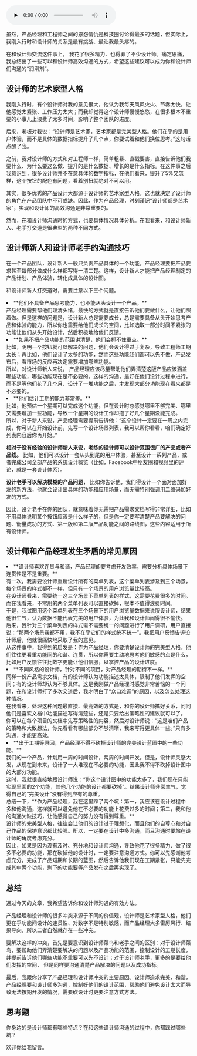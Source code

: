 <audio id="audio" title="17 | 如何与设计师有效沟通？" controls="" preload="none"><source id="mp3" src="https://static001.geekbang.org/resource/audio/2c/6f/2c631263d76773321c31dec238690e6f.mp3"></audio>

虽然，产品经理和工程师之间的恩怨情仇是科技圈讨论得最多的话题，但实际上，我刚入行时和设计师的关系是最有挑战、最让我最头疼的。

在和设计师交流这件事上， 我花了很多精力、也得罪了不少设计师。痛定思痛，我总结出了一些可以和设计师高效沟通的方式，希望这些建议可以成为你和设计师们沟通的“润滑剂”。

## 设计师的艺术家型人格

我刚入行时，有个设计师对我的意见很大，他认为我每天风风火火、节奏太快，让他感觉太紧张、工作压力太大；而我却觉得这个设计师慢慢悠悠，在很多根本不重要的小事儿上浪费了太多时间，影响了整个团队的进度。

后来，老板对我说：“设计师是艺术家，艺术家都是完美型人格。他们在乎的是用户体验，而不是具体的数据指标提升了几个点，你要试着和他们换位思考。”这句话点醒了我。

之前，我对设计师的方式和对工程师一样，简单粗暴、直戳要害，直接告诉他们我要什么、为什么要这么做、提升的是什么数据、增长的是什么指标。在这件事之后我意识到，很多设计师并不在意具体的数字指标，在他们看来，提升了5%又怎样，这个按钮的配色有问题，看着别扭就绝对不可以用。

其实，很多优秀的产品设计大都源于设计师的艺术家型人格，这也就决定了设计师的角色在产品团队中不可或缺。因此，作为产品经理，时刻谨记“设计师都是艺术家”，实现和设计师的高效沟通是非常重要的。

然而，在和设计师沟通时的方式，也要具体情况具体分析。在我看来，和设计师新人、老手打交道是很典型的两种不同方式。

## 设计师新人和设计师老手的沟通技巧

在一个产品团队，设计新人一般只负责产品具体的一个功能，产品经理要把产品要求甚至每部分做成什么样都写得一清二楚。这样，设计新人才能把产品经理制定的产品计划、产品体验，转化成具体的设计图。

和设计师新人打交道时，需要注意以下三个问题。

<li>**他们不具备产品思考能力，也不能从头设计一个产品。**<br>产品经理需要帮他们理清头绪，最快的方式就是直接告诉他们要做什么，让他们照着做。但是这样的问题是，设计新人总是需要成长，总是需要具备从头开始思考产品和体验的能力，所以你也需要给他们成长的空间，比如选取一部分时间不紧张的功能让他们从头开始设计，然后积极地给他们反馈。
</li>
<li>**如果不把产品功能的范围讲清楚，他们会抓不住重点。**<br>比如，明明一个按钮就可以解决的问题，他们会设计得过于复杂，导致工程师工期太长；再比如，他们设计了太多的功能，然而这些功能我们都可以先不做，产品发布后，看市场的反应再决定需要增加哪些功能。<br>所以，对设计师新人来说， 产品经理应该尽量帮助他们弄清楚这版产品应该涵盖哪些功能，哪些功能现在是不必要的。这样的沟通，最好在他们设计过程中进行，而不是等他们花了几个月、设计了一堆功能之后，才发现大部分功能现在看来都是不必要的。
</li>
<li>**他们估计工期的能力非常差。**<br>比如，他预估一个星期可以完成这个功能，但在设计时总感觉哪里不够完美、哪里又需要增加一些功能，导致一个星期的设计工作却拖了好几个星期没能完成。<br>所以，对于新人来说，产品经理需要提前告诉他：“这个设计一定要在一周之内完成，你可以在开始设计前，先写一个设计场景列表，我可以帮你看看，咱们确定好列表内容后你再开始。”
</li>

**相对于没有经验的设计师新人来说，老练的设计师可以设计范围很广的产品或者产品线。** 比如，他们可以设计一套从头到尾的用户体验，甚至设计一系列产品，或者完成公司全部产品的系统设计概览（比如，Facebook中朋友圈和视频里的评论，就是一套设计体系）。

**设计老手可以解决模糊的产品问题，** 比如你告诉他，我们得设计一个面对面加好友的新方法，他就会设计出具体的功能和应用场景，而无需特别强调用二维码加好友的方式。

因此，设计老手在你的团队，就意味着你无需把产品需求文档写得非常详细，比如不用具体说明某个按钮应该是什么样子的，但是你一定要写清楚产品要解决的问题、衡量成功的方式、第一版和第二版产品功能之间的路线图，这些内容适用于所有设计师。

## 设计师和产品经理发生矛盾的常见原因

<li>**设计师喜欢连贯与和谐，产品经理却要考虑开发效率，需要分析具体场景下连贯性是不是重要。**<br>有一次，我需要设计师重新设计所有的菜单列表，这个菜单列表涉及到三个场景，每个场景的样式都不一样，但只有一个场景的用户浏览量比较高。﻿<br>在设计师看来，需要统一这三个场景下菜单列表的样式，这需要花费很多的时间。而在我看来，不常用的两个菜单列表可以直接砍掉，根本不值得浪费时间。<br>于是，我试图用这个菜单列表在三个场景下的用户浏览量数据来说服设计师，结果他很生气，认为数据不能代表完美的用户体验，为此我和设计师闹得很不愉快。<br>后来，我针对三个菜单列表的样式需不需要统一的问题进行了用户调研，用户直接说：“那两个场景我都不用，我不在乎它们的样式统不统一”。我把用户反馈告诉设计师后，他就很痛快地采取了我的意见。<br>从这件事中，我得到的启发是：作为产品经理，你要清楚设计师的完美型人格，他们往往更看重功能间的和谐、连贯，所以你需要主动地思考他们敏感的点是什么，比如用户反馈往往比数字更能让他们信服，以掌控产品的设计进度。
</li>
<li>**不同风格的设计师，针对不同的项目，对产品经理的期待不一样。**<br>同样一份产品需求文档，有的设计师认为功能描述太具体，限制了他们发挥的空间；有的设计师却认为不够具体。这是我刚做产品经理时感觉非常苦恼的一个问题，在和设计师打了多次交道后，我才明白了“众口难调”的原因，以及怎么处理这种情况。<br>在我看来，处理这种问题最直接、最高效的方式是，和你的设计师搞好关系，问问他们是喜欢文档中功能描述写得清楚些，还是只要给出策略性的建议就可以了。<br>你可以在每个项目的文档中先写策略性的内容，然后对设计师说：“这是咱们产品的策略和大致想法，你先看看有哪些部分不够清晰，我来写得更具体一些。”只有多沟通，才能更高效。
</li>
<li>**出于工期等原因，产品经理不得不砍掉设计师的完美设计蓝图中的一些功能。**<br>我们的一个产品，计划用一周的时间设计，两周的时间开发。但是，设计师灵感大发，从现在到未来，设计了一大堆现在不必要的功能，因此我不得不砍掉设计图中的大部分功能。<br>这时，我就很直接地跟设计师说：“你这个设计图中的功能太多了，我们现在只能实现里面的2个功能，其他几个功能的设计都要砍掉”。结果设计师非常生气，觉得自己的“完美设计”没有得到应有的尊重。<br>总结一下，**作为产品经理，我在这里踩了两个坑：第一，我应该在设计过程中多和他沟通，这样就可以避免他在不必要的功能上花费过多的时间；第二，我和他的沟通欠缺技巧，让他感觉自己的努力没有得到尊重。**<br>设计师的完美型人格，往往会让他们的设计过于理想化，而且他们的自尊心和对自己作品的保护意识都比较强。所以，一定要在设计中多沟通，而且沟通时要站在设计师的角度考虑充分。<br>因此，如果是因为没有及时、充分地和设计师沟通，导致他花了很多精力、做了很多不必要的功能，那在砍掉他的设计时，一定要注意沟通方式。你可以先感谢他考虑充分，完成了产品短期和长期的蓝图，然后告诉他我们现在工期紧张，只能先完成其中两个功能，剩下的功能要等产品发布之后再实现了。
</li>

## 总结

通过今天的文章，我希望告诉你和设计师沟通的有效方法。

产品经理和设计师的很多冲突来源于不同的价值观，设计师是艺术家型人格，他们更在乎功能间设计的连贯性、对数字不是特别敏感，而产品经理大多雷厉风行、结果导向，所以二者自然就存在一些冲突。

要解决这样的冲突，首先是要意识到设计师菜鸟和老手之间的区别：对于设计师菜鸟，要帮助他们弄清楚要解决的问题以及产品功能的范围，控制设计的工期长度，并提前告诉他们哪些功能不重要可以先不设计；对于设计师老手，更多的是要给他们发挥的空间， 但是同样要沟通清楚产品解决的问题以及成功指标。

最后，我跟你分享了产品经理和设计师冲突的主要原因。设计师追求完美、和谐，产品经理要和设计师多沟通，控制好他们的设计范围，帮助他们避免设计太大而导致无法按期开发的情况，需要砍设计时更要注意方式方法。

## 思考题

你身边的是设计师都有哪些特点？在和这些设计师沟通的过程中，你都踩过哪些坑？

欢迎你给我留言。


